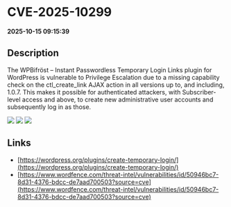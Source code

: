 # CVE-2025-10299

**2025-10-15 09:15:39**

## Description
The WPBifröst – Instant Passwordless Temporary Login Links plugin for WordPress is vulnerable to Privilege Escalation due to a missing capability check on the ctl_create_link AJAX action in all versions up to, and including, 1.0.7. This makes it possible for authenticated attackers, with Subscriber-level access and above, to create new administrative user accounts and subsequently log in as those.

![](https://img.shields.io/static/v1?label=Score&message=8.8&color=red)
![](https://img.shields.io/static/v1?label=Severity&message=HIGH&color=red)
![](https://img.shields.io/static/v1?label=CWE&message=Auth&color=green)

## Links
- [https://wordpress.org/plugins/create-temporary-login/](https://wordpress.org/plugins/create-temporary-login/)
- [https://www.wordfence.com/threat-intel/vulnerabilities/id/50946bc7-8d31-4376-bdcc-de7aad700503?source=cve](https://www.wordfence.com/threat-intel/vulnerabilities/id/50946bc7-8d31-4376-bdcc-de7aad700503?source=cve)
